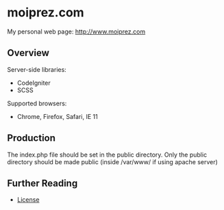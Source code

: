 moiprez.com
===========

My personal web page: http://www.moiprez.com

## Overview

Server-side libraries:

- CodeIgniter
- SCSS

Supported browsers:

- Chrome, Firefox, Safari, IE 11

## Production

The index.php file should be set in the public directory.
Only the public directory should be made public (inside /var/www/ if using apache server)

## Further Reading

 - [License](LICENSE)
